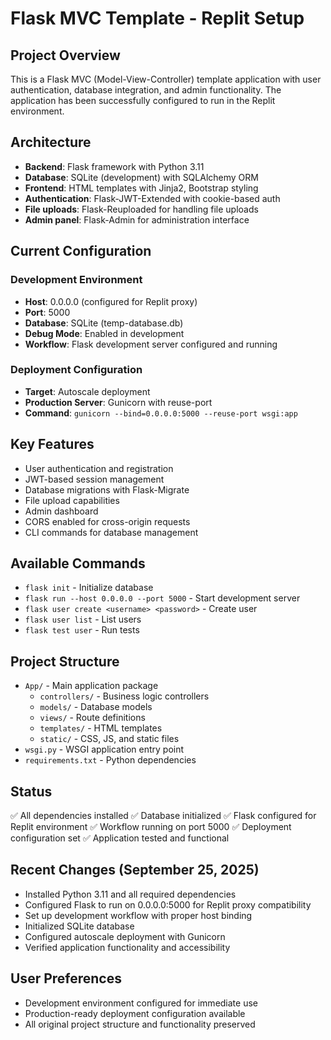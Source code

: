 # Flask MVC Template - Replit Setup

## Project Overview
This is a Flask MVC (Model-View-Controller) template application with user authentication, database integration, and admin functionality. The application has been successfully configured to run in the Replit environment.

## Architecture
- **Backend**: Flask framework with Python 3.11
- **Database**: SQLite (development) with SQLAlchemy ORM
- **Frontend**: HTML templates with Jinja2, Bootstrap styling
- **Authentication**: Flask-JWT-Extended with cookie-based auth
- **File uploads**: Flask-Reuploaded for handling file uploads
- **Admin panel**: Flask-Admin for administration interface

## Current Configuration

### Development Environment
- **Host**: 0.0.0.0 (configured for Replit proxy)
- **Port**: 5000 
- **Database**: SQLite (temp-database.db)
- **Debug Mode**: Enabled in development
- **Workflow**: Flask development server configured and running

### Deployment Configuration
- **Target**: Autoscale deployment
- **Production Server**: Gunicorn with reuse-port
- **Command**: `gunicorn --bind=0.0.0.0:5000 --reuse-port wsgi:app`

## Key Features
- User authentication and registration
- JWT-based session management
- Database migrations with Flask-Migrate
- File upload capabilities
- Admin dashboard
- CORS enabled for cross-origin requests
- CLI commands for database management

## Available Commands
- `flask init` - Initialize database
- `flask run --host 0.0.0.0 --port 5000` - Start development server
- `flask user create <username> <password>` - Create user
- `flask user list` - List users
- `flask test user` - Run tests

## Project Structure
- `App/` - Main application package
  - `controllers/` - Business logic controllers
  - `models/` - Database models
  - `views/` - Route definitions
  - `templates/` - HTML templates
  - `static/` - CSS, JS, and static files
- `wsgi.py` - WSGI application entry point
- `requirements.txt` - Python dependencies

## Status
✅ All dependencies installed
✅ Database initialized
✅ Flask configured for Replit environment
✅ Workflow running on port 5000
✅ Deployment configuration set
✅ Application tested and functional

## Recent Changes (September 25, 2025)
- Installed Python 3.11 and all required dependencies
- Configured Flask to run on 0.0.0.0:5000 for Replit proxy compatibility
- Set up development workflow with proper host binding
- Initialized SQLite database
- Configured autoscale deployment with Gunicorn
- Verified application functionality and accessibility

## User Preferences
- Development environment configured for immediate use
- Production-ready deployment configuration available
- All original project structure and functionality preserved